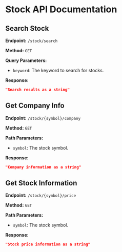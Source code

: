 # Stock API Documentation

## Search Stock

**Endpoint:** `/stock/search`

**Method:** `GET`

**Query Parameters:**
- `keyword`: The keyword to search for stocks.

**Response:**
```json
"Search results as a string"
```

## Get Company Info

**Endpoint:** `/stock/{symbol}/company`

**Method:** `GET`

**Path Parameters:**
- `symbol`: The stock symbol.

**Response:**
```json
"Company information as a string"
```

## Get Stock Information

**Endpoint:** `/stock/{symbol}/price`

**Method:** `GET`

**Path Parameters:**
- `symbol`: The stock symbol.

**Response:**
```json
"Stock price information as a string"
```
